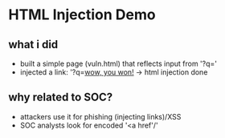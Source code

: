# HTML Injection Demo

## what i did
- built a simple page (vuln.html) that reflects input from '?q='
- injected a link: '?q=<a href="http://example.com">wow, you won!</a> -> html injection done

## why related to SOC?
- attackers use it for phishing (injecting links)/XSS
- SOC analysts look for encoded '<a href'/'<script>' in logs
- demonstrates why **input sanitization** is crucial

## solution?
- escape '<' and '>' before printing input ('safe.html')
- from now, the browser will stop interpreting user input as HTML

## files used
- [initial vulnerability file](vu;m

